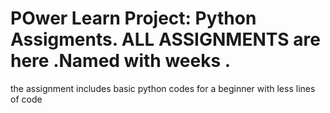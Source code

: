 ﻿# POwer Learn Project: Python Assigments. ALL ASSIGNMENTS are here .Named with weeks .
the assignment includes basic python codes for  a beginner with less lines of code
